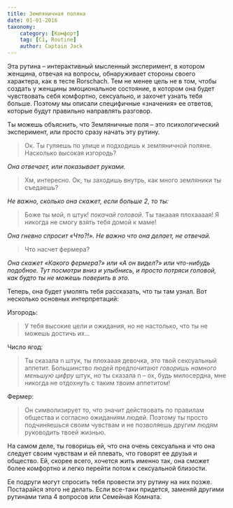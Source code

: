 ```yaml
---
title: Земляничная поляна
date: 01-01-2016
taxonomy:
    category: [Комфорт]
	tag: [C1, Routine]
	author: Captain Jack
---
```


Эта рутина – интерактивный мысленный эксперимент, в котором женщина, отвечая на вопросы, обнаруживает стороны своего характера, как в тесте Rorschach. Тем не менее цель не в том, чтобы создать у женщины эмоциональное состояние, в котором она будет чувствовать себя комфортно, сексуально, и захочет узнать тебя больше. Поэтому мы описали специфичные «значения» ее ответов, которые будут правильно направлять разговор.

Ты можешь объяснить, что Земляничные поля – это психологический эксперимент, или просто сразу начать эту рутину.

> Ок. Ты гуляешь по улице и подходишь к земляничной поляне. Насколько высокая изгородь?

*Она отвечает, или показывает руками.*

> Хм, интересно. Ок, ты заходишь внутрь, как много земляники ты съедаешь?

*Не важно, сколько она скажет, если больше 2, то ты:*

> Боже ты мой, n штук! *покачай головой*. Ты такааая плохаааая! Я никогда не смогу взять тебя домой к маме!

*Она гневно спросит «Что?!». Не важно что она делает, не отвечай.*

> Что насчет фермера?

*Она скажет «Какого фермера?» или «А он видел?» или что-нибудь подобное. Тут посмотри вниз и улыбнись, и просто потряси головой, как будто ты не можешь поверить в это.*

Теперь, она будет умолять тебя рассказать, что ты там узнал. Вот несколько основных интерпретаций:

Изгородь:

> У тебя высокие цели и ожидания, но не настолько, что ты не можешь достичь их...

Число ягод:

> Ты сказала n штук, ты плохааая девочка, это твой сексуальный аппетит. Большинство людей предпочитают *говоришь намного меньшую цифру* штук, но ты сказала n – ох, будь милосердна, мне никогда не отдохнуть с таким твоим аппетитом!

Фермер:

> Он символизирует то, что значит действовать по правилам общества и согласно ожиданиям людей. Поэтому ты просто подчиняешься своим чувствам и не позволяешь другим людям руководить твоей жизнью.

На самом деле, ты говоришь ей, что она очень сексуальна и что она следует своим чувствам и ей плевать, что говорят ее друзья и общество. Ей, скорее всего, хочется жить именно так, она сможет более комфортно и легко перейти потом к сексуальной близости.

Ее подруги могут спросить тебя провести эту рутину на них позже. Постарайся этого не делать. Если все-таки придется, заменяй другими рутинами типа 4 вопросов или Семейная Комната.
